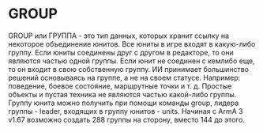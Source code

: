 # GROUP
GROUP или ГРУППА - это тип данных, которых хранит ссылку на некоторое объединение юнитов. Все юниты в игре входят в какую-либо группу. Если юниты соединены друг с другом в редакторе, то они являются частью одной группы. Если юнит не соединен с кемлибо еще, то он входит в свою собственную группу. ИИ принимает большинство решений основываясь на группе, а не на своем статусе. Например: поведение, боевое состояние, маршрутные точки и т. д. Простые объекты и пустая техника не являются частью какой-либо группы. Группу юнита можно получить при помощи команды group, лидера группы - leader, входящих в группу юнитов - units.
Начиная с ArmA 3 v1.67 возможно создать 288 группы на сторону, вместо 144 до этого.